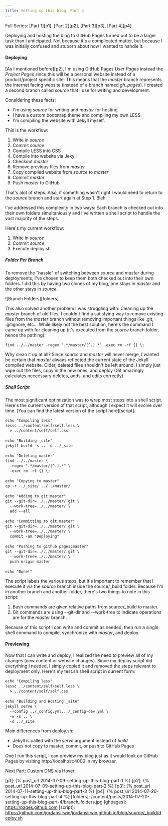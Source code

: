 ```yaml
---
title: Setting up this blog, Part 4
---
```


Full Series: [Part 1][p1], [Part 2][p2], [Part 3][p3], [Part 4][p4]

Deploying and hosting the blog to GitHub Pages turned out to be a larger task than I anticipated. Not because it's a complicated matter, but because I was initially confused and stuborn about how I wanted to handle it.

#### Deploying ####

[As I mentioned before][p2], I'm using GitHub Pages _User Pages_ instead the _Project Pages_ since this will be a personal website instead of a product/project specific site. This means that the _master_ branch represents the internet facing website (instead of a branch named _gh_pages_). I created a second branch called _source_ that I use for writing and development.

Considering these facts:

* I'm using _source_ for writing and _master_ for hosting.
* I have a custom bootstrap theme and compiling my own LESS.
* I'm compiling the website with Jekyll myself.


This is the workflow:

1. Write in _source_
2. Commit _source_
3. Compile LESS into CSS
4. Compile into website via Jekyll
5. Checkout _master_
6. Remove previous files from _master_ 
7. Copy compiled website from _source_ to _master_
8. Commit _master_
9. Push _master_ to GitHub

That's alot of steps. Also, if something wasn't right I would need to return to the _source_ branch and start again at Step 1. Bleh.

I've addressed this complexity in two ways: Each branch is checked out into their own folders simultaniously and I've written a shell script to handle the vast majority of the steps.

Here's my current workflow:

1. Write in _source_
2. Commit _source_
3. Execute deploy.sh


##### Folder Per Branch #####

To remove the "hassle" of switching between _source_ and _master_ during deployments, I've chosen to keep them both checked out into their own folders. I did this by having two clones of my blog, one stays in _master_ and the other stays in _source_.

![Branch Folders][folders]

This also solved another problem I was struggling with: Cleaning up the _master_ branch of old files. I couldn't find a satisfying way to remove existing files from the _master_ branch without removing important things like .git, .gitignore, etc... While likely not the best solution, here's the command I came up with for cleaning up (it's executed from the _source_ branch folder, hence the pathing): 

    find ../../master -regex ".*/master/[^.].*" -exec rm -rf {} \;

Why clean it up at all? Since _source_ and _master_ will never merge, I wanted be certain that _master_ always reflected the current state of the Jekyll compiled website. Older, deleted files shouldn't be left around. I simply just wipe out the files, copy in the new ones, and deploy (Git amazingly calculates neccessary deletes, adds, and edits correctly).


##### Shell Script #####

The most significant optimization was to wrap most steps into a shell script. Here's the current version of that script, although I expect it will evolve over time. [You can find the latest version of the script here][script].

    echo "Compiling less"
    lessc ../content/self/self.less \
      > ../content/self/self.css

    echo "Building _site"
    jekyll build -s .. -d ../_site

    echo "Deleting master"
    find ../../master \
      -regex ".*/master/[^.].*" \
      -exec rm -rf {} \;

    echo "Copying to master"
    cp -r ../_site/ ../../master/

    echo "Adding to git:master"
    git --git-dir=../../master/.git \
      --work-tree=../../master/ \
      add --all

    echo "Committing to git:master"
    git --git-dir=../../master/.git \
      --work-tree=../../master/ \
      commit -am "Deploying"

    echo "Pushing to github pages:master"
    git --git-dir=../../master/.git \
      --work-tree=../../master/ \
      push origin master
      
    echo "Done!"

The script labels the various steps, but it's important to remember that I execute it via the _source_ branch inside the source/_build folder. Because I'm in another branch and another folder, there's two things to note in this script:

1. Bash commands are given relative paths from source/_build to master.
2. Git commands are using --git-dir and --work-tree to indicate operations are for the _master_ branch.

Because of this script I can write and commit as needed, then run a single shell command to compile, synchronize with _master_, and deploy.


#### Previewing ####

Now that I can write and deploy, I realized the need to preview all of my changes (new content or website changes). Since my deploy script did everything I needed, I simply copied it and removed the steps relevant to deployment only. Here's my test.sh shell script in current form:

    echo "Compiling less"
    lessc ../content/self/self.less \
      > ../content/self/self.css

    echo "Building and Hosting _site"
    jekyll serve \
      --config ../_config.yml,../_config-dev.yml \
      -w -s .. \
      -d ../_site

Main differences from deploy.sh:

* Jekyll is called with the _serve_ argument instead of _build_
* Does not copy to master, commit, or push to GitHub Pages

One I run this script, I can preview my blog just as it would look on GitHub Pages by visiting http://localhost:4000 in my browser.


Next Part: Custom DNS via Hover


[p1]: {% post_url 2014-07-09-setting-up-this-blog-part-1 %}
[p2]: {% post_url 2014-07-09-setting-up-this-blog-part-2 %}
[p3]: {% post_url 2014-07-11-setting-up-this-blog-part-3 %}
[p4]: {% post_url 2014-07-20-setting-up-this-blog-part-4 %}
[folders]: /content/posts/2014-07-20-setting-up-this-blog-part-4/branch_folders.jpg
[ghpages]: https://pages.github.com
[script]: https://github.com/jordansirwin/jordansirwin.github.io/blob/source/_build/deploy.sh